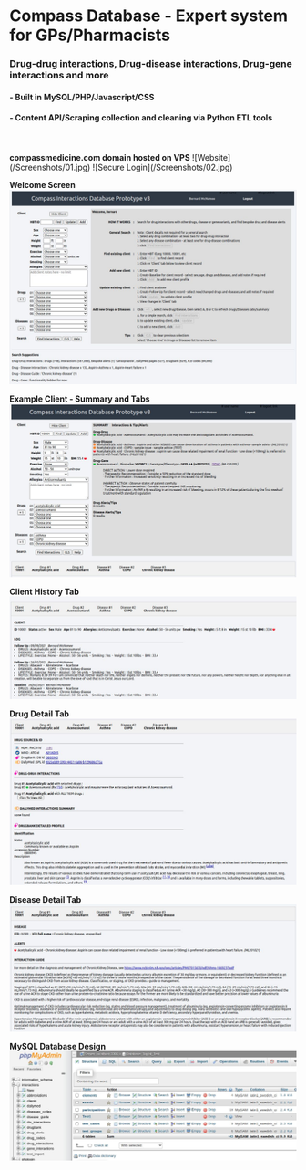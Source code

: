# Compass Database - Expert system for GPs/Pharmacists
### Drug-drug interactions, Drug-disease interactions, Drug-gene interactions and more
#### - Built in MySQL/PHP/Javascript/CSS
#### - Content API/Scraping collection and cleaning via Python ETL tools
<br>
<br>
<b>compassmedicine.com domain hosted on VPS</b>
![Website](/Screenshots/01.jpg)
![Secure Login](/Screenshots/02.jpg)

<b>Welcome Screen</b>
![Welcome Screen](/Screenshots/03.jpg)

<b>Example Client - Summary and Tabs</b>
![Example Client](/Screenshots/04.jpg)

<b>Client History Tab</b>
![Client History](/Screenshots/05.jpg)

<b>Drug Detail Tab</b>
![Drug Detail Tab](/Screenshots/06.jpg)

<b>Disease Detail Tab</b>
![Disease Detail Tab](/Screenshots/07.jpg)

<b>MySQL Database Design</b>
![MySQL Database Design](/Screenshots/10.jpg)

